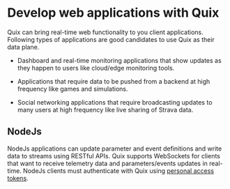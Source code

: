 # Develop web applications with Quix

Quix can bring real-time web functionality to you client applications.
Following types of applications are good candidates to use Quix as their
data plane.

  - Dashboard and real-time monitoring applications that show updates as
    they happen to users like cloud/edge monitoring tools.

  - Applications that require data to be pushed from a backend at high
    frequency like games and simulations.

  - Social networking applications that require broadcasting updates to
    many users at high frequency like live sharing of Strava data.

## NodeJs

NodeJs applications can update parameter and event definitions and write
data to streams using RESTful APIs. Quix supports WebSockets for clients
that want to receive telemetry data and parameters/events updates in
real-time. NodeJs clients must authenticate with Quix using [personal access tokens](../../apis/streaming-reader-api/authenticate#get-a-personal-access-token).

